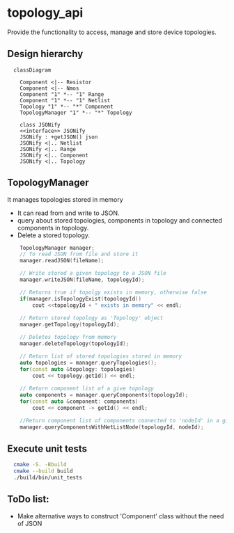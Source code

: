 # topology_api
Provide the functionality to access, manage and store device topologies.

## Design hierarchy
```mermaid
  classDiagram

    Component <|-- Resistor
    Component <|-- Nmos
    Component "1" *-- "1" Range
    Component "1" *-- "1" Netlist
    Topology "1" *-- "*" Component
    TopologyManager "1" *-- "*" Topology

    class JSONify
    <<interface>> JSONify
    JSONify : +getJSON() json
    JSONify <|.. Netlist
    JSONify <|.. Range
    JSONify <|.. Component
    JSONify <|.. Topology
```


## TopologyManager
  It manages topologies stored in memory 
  - It can read from and write to JSON.
  - query about stored topologies, components in topology and connected components in topology.
  - Delete a stored topology.
```cpp
    TopologyManager manager;
    // To read JSON from file and store it 
    manager.readJSON(fileName);

    // Write stored a given topology to a JSON file
    manager.writeJSON(fileName, topologyId);

    // Returns true if topolgy exists in memory, otherwise false
    if(manager.isTopologyExist(topologyId)) 
        cout <<topologyId + " exists in memory" << endl;
    
    // Return stored topology as 'Topology' object
    manager.getTopology(topologyId);

    // Deletes topology from memory
    manager.deleteTopology(topologyId);

    // Return list of stored topologies stored in memory
    auto topologies = manager.queryTopologies();
    for(const auto &topology: topologies)
        cout << topology.getId() << endl;
        
    // Return component list of a give topology
    auto components = manager.queryComponents(topologyId);
    for(const auto &component: components)
        cout << component -> getId() << endl;

    //Return component list of components connected to 'nodeId' in a give topology
    manager.queryComponentsWithNetListNode(topologyId, nodeId);

```

## Execute unit tests
```bash
  cmake -S. -Bbuild
  cmake --build build
  ./build/bin/unit_tests
```
## ToDo list:
  - Make alternative ways to construct 'Component' class without the need of JSON
  
